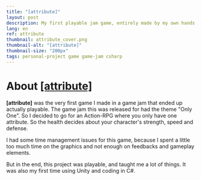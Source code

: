 ```yaml
---
title: "[attribute]"
layout: post
description: My first playable jam game, entirely made by my own hands in C# with Unity.
lang: en
ref: attribute
thumbnail: attribute_cover.png
thumbnail-alt: "[attribute]"
thumbnail-size: "200px"
tags: personal-project game game-jam csharp
---
```

# About [[attribute]](https://debiantarte.itch.io/attribute)

**[attribute]** was the very first game I made in a game jam that ended up actually playable.
The game jam this was released for had the theme "Only One". So I decided to go for an Action-RPG where you only have one attribute.
So the health decides about your character's strength, speed and defense. 

I had some time management issues for this game, because I spent a little too much time on the graphics and not enough on feedbacks and gameplay elements.

But in the end, this project was playable, and taught me a lot of things. It was also my first time using Unity and coding in C\#.
